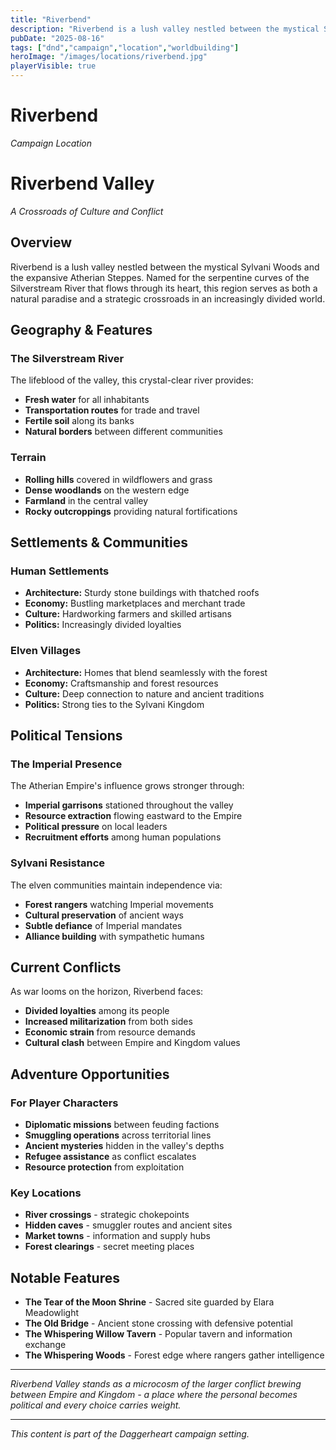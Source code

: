```yaml
---
title: "Riverbend"
description: "Riverbend is a lush valley nestled between the mystical Sylvani Woods and the expansive Atherian Steppes."
pubDate: "2025-08-16"
tags: ["dnd","campaign","location","worldbuilding"]
heroImage: "/images/locations/riverbend.jpg"
playerVisible: true
---
```

# Riverbend

*Campaign Location*

# Riverbend Valley

*A Crossroads of Culture and Conflict*

## Overview

Riverbend is a lush valley nestled between the mystical Sylvani Woods and the expansive Atherian Steppes. Named for the serpentine curves of the Silverstream River that flows through its heart, this region serves as both a natural paradise and a strategic crossroads in an increasingly divided world.

## Geography & Features

### The Silverstream River

The lifeblood of the valley, this crystal-clear river provides:

- **Fresh water** for all inhabitants
- **Transportation routes** for trade and travel
- **Fertile soil** along its banks
- **Natural borders** between different communities

### Terrain

- **Rolling hills** covered in wildflowers and grass
- **Dense woodlands** on the western edge
- **Farmland** in the central valley
- **Rocky outcroppings** providing natural fortifications

## Settlements & Communities

### Human Settlements

- **Architecture:** Sturdy stone buildings with thatched roofs
- **Economy:** Bustling marketplaces and merchant trade
- **Culture:** Hardworking farmers and skilled artisans
- **Politics:** Increasingly divided loyalties

### Elven Villages

- **Architecture:** Homes that blend seamlessly with the forest
- **Economy:** Craftsmanship and forest resources
- **Culture:** Deep connection to nature and ancient traditions
- **Politics:** Strong ties to the Sylvani Kingdom

## Political Tensions

### The Imperial Presence

The Atherian Empire's influence grows stronger through:

- **Imperial garrisons** stationed throughout the valley
- **Resource extraction** flowing eastward to the Empire
- **Political pressure** on local leaders
- **Recruitment efforts** among human populations

### Sylvani Resistance

The elven communities maintain independence via:

- **Forest rangers** watching Imperial movements
- **Cultural preservation** of ancient ways
- **Subtle defiance** of Imperial mandates
- **Alliance building** with sympathetic humans

## Current Conflicts

As war looms on the horizon, Riverbend faces:

- **Divided loyalties** among its people
- **Increased militarization** from both sides
- **Economic strain** from resource demands
- **Cultural clash** between Empire and Kingdom values

## Adventure Opportunities

### For Player Characters

- **Diplomatic missions** between feuding factions
- **Smuggling operations** across territorial lines
- **Ancient mysteries** hidden in the valley's depths
- **Refugee assistance** as conflict escalates
- **Resource protection** from exploitation

### Key Locations

- **River crossings** - strategic chokepoints
- **Hidden caves** - smuggler routes and ancient sites
- **Market towns** - information and supply hubs
- **Forest clearings** - secret meeting places

## Notable Features

- **The Tear of the Moon Shrine** - Sacred site guarded by Elara Meadowlight
- **The Old Bridge** - Ancient stone crossing with defensive potential
- **The Whispering Willow Tavern** - Popular tavern and information exchange
- **The Whispering Woods** - Forest edge where rangers gather intelligence

---

*Riverbend Valley stands as a microcosm of the larger conflict brewing between Empire and Kingdom - a place where the personal becomes political and every choice carries weight.*

---

*This content is part of the Daggerheart campaign setting.*
